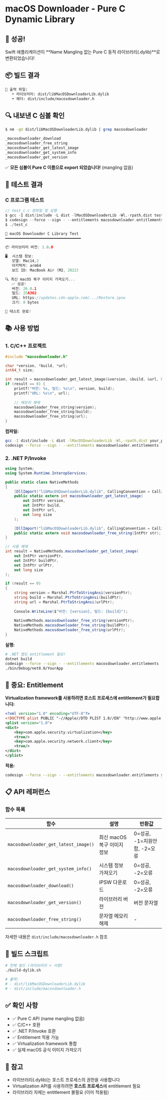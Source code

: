 # macOS Downloader - Pure C Dynamic Library

## 🎉 성공!

Swift 애플리케이션이 **Name Mangling 없는 Pure C 동적 라이브러리(.dylib)**로 변환되었습니다!

## 📦 빌드 결과

```bash
📁 출력 파일:
   • 라이브러리: dist/libMacOSDownloaderLib.dylib
   • 헤더: dist/include/macosdownloader.h
```

## 🔍 내보낸 C 심볼 확인

```bash
$ nm -gU dist/libMacOSDownloaderLib.dylib | grep macosdownloader

_macosdownloader_download
_macosdownloader_free_string
_macosdownloader_get_latest_image
_macosdownloader_get_system_info
_macosdownloader_get_version
```

✅ **모든 심볼이 Pure C 이름으로 export 되었습니다!** (mangling 없음)

## 🧪 테스트 결과

### C 프로그램 테스트

```c
// test_c.c 컴파일 및 실행
$ gcc -I dist/include -L dist -lMacOSDownloaderLib -Wl,-rpath,dist test_c.c -o test_c
$ codesign --force --sign - --entitlements macosdownloader.entitlements ./test_c
$ ./test_c

🍎 macOS Downloader C Library Test
━━━━━━━━━━━━━━━━━━━━━━━━━━━━━━━━━━

📦 라이브러리 버전: 1.0.0

🖥️  시스템 정보:
   모델: Mac14,2
   아키텍처: arm64
   보드 ID: MacBook Air (M2, 2022)

🔍 최신 macOS 복구 이미지 가져오기...
   ✅ 성공!
   버전: 26.0.1
   빌드: 25A362
   URL: https://updates.cdn-apple.com/.../Restore.ipsw
   크기: 0 bytes

🎉 테스트 완료!
```

## 📚 사용 방법

### 1. C/C++ 프로젝트

```c
#include "macosdownloader.h"

char *version, *build, *url;
int64_t size;

int result = macosdownloader_get_latest_image(&version, &build, &url, &size);
if (result == 0) {
    printf("버전: %s, 빌드: %s\n", version, build);
    printf("URL: %s\n", url);
    
    // 메모리 해제
    macosdownloader_free_string(version);
    macosdownloader_free_string(build);
    macosdownloader_free_string(url);
}
```

**컴파일:**
```bash
gcc -I dist/include -L dist -lMacOSDownloaderLib -Wl,-rpath,dist your_program.c -o your_program
codesign --force --sign - --entitlements macosdownloader.entitlements ./your_program
```

### 2. .NET P/Invoke

```csharp
using System;
using System.Runtime.InteropServices;

public static class NativeMethods
{
    [DllImport("libMacOSDownloaderLib.dylib", CallingConvention = CallingConvention.Cdecl)]
    public static extern int macosdownloader_get_latest_image(
        out IntPtr version,
        out IntPtr build,
        out IntPtr url,
        out long size
    );

    [DllImport("libMacOSDownloaderLib.dylib", CallingConvention = CallingConvention.Cdecl)]
    public static extern void macosdownloader_free_string(IntPtr str);
}

// 사용 예제
int result = NativeMethods.macosdownloader_get_latest_image(
    out IntPtr versionPtr,
    out IntPtr buildPtr,
    out IntPtr urlPtr,
    out long size
);

if (result == 0)
{
    string version = Marshal.PtrToStringAnsi(versionPtr);
    string build = Marshal.PtrToStringAnsi(buildPtr);
    string url = Marshal.PtrToStringAnsi(urlPtr);
    
    Console.WriteLine($"버전: {version}, 빌드: {build}");
    
    NativeMethods.macosdownloader_free_string(versionPtr);
    NativeMethods.macosdownloader_free_string(buildPtr);
    NativeMethods.macosdownloader_free_string(urlPtr);
}
```

**실행:**
```bash
# .NET 앱도 entitlement 필요!
dotnet build
codesign --force --sign - --entitlements macosdownloader.entitlements ./bin/Debug/net8.0/YourApp
./bin/Debug/net8.0/YourApp
```

## 🔑 중요: Entitlement

**Virtualization framework를 사용하려면 호스트 프로세스에 entitlement가 필요합니다:**

```xml
<?xml version="1.0" encoding="UTF-8"?>
<!DOCTYPE plist PUBLIC "-//Apple//DTD PLIST 1.0//EN" "http://www.apple.com/DTDs/PropertyList-1.0.dtd">
<plist version="1.0">
<dict>
    <key>com.apple.security.virtualization</key>
    <true/>
    <key>com.apple.security.network.client</key>
    <true/>
</dict>
</plist>
```

**적용:**
```bash
codesign --force --sign - --entitlements macosdownloader.entitlements your_executable
```

## 📋 API 레퍼런스

### 함수 목록

| 함수 | 설명 | 반환값 |
|------|------|--------|
| `macosdownloader_get_latest_image()` | 최신 macOS 복구 이미지 정보 | 0=성공, -1=지원안함, -2=오류 |
| `macosdownloader_get_system_info()` | 시스템 정보 가져오기 | 0=성공, -2=오류 |
| `macosdownloader_download()` | IPSW 다운로드 | 0=성공, -2=오류 |
| `macosdownloader_get_version()` | 라이브러리 버전 | 버전 문자열 |
| `macosdownloader_free_string()` | 문자열 메모리 해제 | - |

자세한 내용은 `dist/include/macosdownloader.h` 참조

## 🚀 빌드 스크립트

```bash
# 전체 빌드 (라이브러리 + 서명)
./build-dylib.sh

# 출력:
# - dist/libMacOSDownloaderLib.dylib
# - dist/include/macosdownloader.h
```

## ✅ 확인 사항

- ✅ Pure C API (name mangling 없음)
- ✅ C/C++ 호환
- ✅ .NET P/Invoke 호환
- ✅ Entitlement 적용 가능
- ✅ Virtualization framework 통합
- ✅ 실제 macOS 공식 이미지 가져오기

## 📝 참고

- 라이브러리(.dylib)는 호스트 프로세스의 권한을 사용합니다
- Virtualization API를 사용하려면 **호스트 프로세스**에 entitlement 필요
- 라이브러리 자체는 entitlement 불필요 (이미 적용됨)
